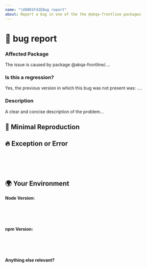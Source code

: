 ```yaml
---
name: "\U0001F41EBug report"
about: Report a bug in one of the the @akqa-frontline packages
---
```

<!--🔅🔅🔅🔅🔅🔅🔅🔅🔅🔅🔅🔅🔅🔅🔅🔅🔅🔅🔅🔅🔅🔅🔅🔅🔅🔅🔅🔅🔅🔅🔅

Oh hi there! 😄

To expedite issue processing please search open and closed issues before submitting a new one.
Existing issues often contain information about workarounds, resolution, or progress updates.

🔅🔅🔅🔅🔅🔅🔅🔅🔅🔅🔅🔅🔅🔅🔅🔅🔅🔅🔅🔅🔅🔅🔅🔅🔅🔅🔅🔅🔅🔅🔅🔅🔅-->


# 🐞 bug report

### Affected Package
<!-- Can you pin-point one or more @akqa-frontline/* packages as the source of the bug? -->
<!-- ✍️edit: --> The issue is caused by package @akqa-frontline/....


### Is this a regression?

<!-- Did this behavior use to work in the previous version? -->
<!-- ✍️--> Yes, the previous version in which this bug was not present was: ....


### Description

<!-- ✍️--> A clear and concise description of the problem...


## 🔬 Minimal Reproduction
<!--
Please create and share minimal reproduction of the issue starting using either or Yeoman Generator, or by cloning one of our starter repos.
-->

<!--
A good way to make a minimal reproduction is to create a new app by cloning one of our starter repos:
- [Single Page Application](https://github.com/akqa-frontline/frontline-starter-spa)  

Share the link to your repo below along with step-by-step instructions to reproduce the problem, as well as expected and actual behavior.

Issues that don't have enough info and can't be reproduced will likely be closed.
-->

## 🔥 Exception or Error
<pre><code>
<!-- If the issue is accompanied by an exception or an error, please share it below: -->
<!-- ✍️-->

</code></pre>


## 🌍  Your Environment

**Node Version:**
<pre><code>
<!-- run `node -v` and paste output below -->
<!-- ✍️-->

</code></pre>

**npm Version:**
<pre><code>
<!-- run `npm -v` and paste output below -->
<!-- ✍️-->

</code></pre>

**Anything else relevant?**
<!-- ✍️Is this a browser specific issue? If so, please specify the browser and version. -->

<!-- ✍️Do any of these matter: operating system, IDE, package manager, HTTP server, ...? If so, please mention it below. -->
